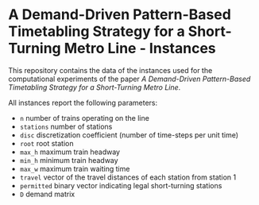 # A Demand-Driven Pattern-Based Timetabling Strategy for a Short-Turning Metro Line - Instances

This repository contains the data of the instances used for the computational experiments of the paper *A Demand-Driven Pattern-Based Timetabling Strategy for a Short-Turning Metro Line*.

All instances report the following parameters:

* `n` number of trains operating on the line
* `stations` number of stations
* `disc` discretization coefficient (number of time-steps per unit time)
* `root` root station
* `max_h` maximum train headway
* `min_h` minimum train headway
* `max_w` maximum train waiting time
* `travel` vector of the travel distances of each station from station 1
* `permitted` binary vector indicating legal short-turning stations 
* `D` demand matrix

